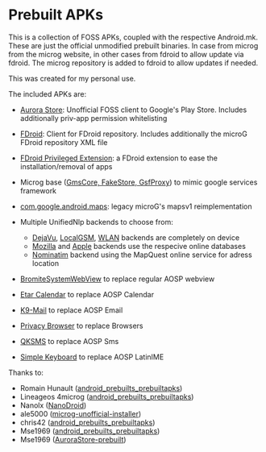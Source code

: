 # Prebuilt APKs

This is a collection of FOSS APKs, coupled with the respective Android.mk. These are just the official unmodified prebuilt binaries. In case from microg from the microg website, in other cases from fdroid to allow update via fdroid. The microg repository is added to fdroid to allow updates if needed.

This was created for my personal use.

The included APKs are:
* [Aurora Store](https://gitlab.com/AuroraOSS/AuroraStore/tags): Unofficial FOSS client to Google's Play Store. Includes additionally priv-app permission whitelisting
* [FDroid](https://f-droid.org/packages/org.fdroid.fdroid): Client for FDroid repository. Includes additionally the microG FDroid repository XML file
* [FDroid Privileged Extension](https://f-droid.org/packages/org.fdroid.fdroid.privileged): a FDroid extension to ease the installation/removal of apps
* Microg base ([GmsCore, FakeStore, GsfProxy](https://microg.org/download.html)) to mimic google services framework
* [com.google.android.maps](https://github.com/microg/android_frameworks_mapsv1): legacy microG's mapsv1 reimplementation
* Multiple UnifiedNlp backends to choose from:
   * [DejaVu](https://f-droid.org/packages/org.fitchfamily.android.dejavu), [LocalGSM](https://f-droid.org/packages/org.fitchfamily.android.gsmlocation), [WLAN](https://f-droid.org/packages/org.fitchfamily.android.wifi_backend) backends are completely on device
   * [Mozilla](https://f-droid.org/packages/org.microg.nlp.backend.ichnaea) and [Apple](https://f-droid.org/packages/org.microg.nlp.backend.apple) backends use the respecive online databases
   * [Nominatim](https://f-droid.org/packages/org.microg.nlp.backend.nominatim) backend using the MapQuest online service for adress location
   
* [BromiteSystemWebView](https://github.com/bromite/bromite) to replace regular AOSP webview
* [Etar Calendar](https://f-droid.org/packages/ws.xsoh.etar) to replace AOSP Calendar
* [K9-Mail](https://f-droid.org/packages/com.fsck.k9) to replace AOSP Email
* [Privacy Browser](https://www.stoutner.com/privacy-browser/changelog) to replace Browsers
* [QKSMS](https://f-droid.org/en/packages/com.moez.QKSMS) to replace AOSP Sms
* [Simple Keyboard](https://f-droid.org/packages/rkr.simplekeyboard.inputmethod) to replace AOSP LatinIME

Thanks to:
- Romain Hunault ([android_prebuilts_prebuiltapks](https://gitlab.e.foundation/e/os/android_prebuilts_prebuiltapks))
- Lineageos 4microg ([android_prebuilts_prebuiltapks](https://github.com/lineageos4microg/android_prebuilts_prebuiltapks))
- Nanolx ([NanoDroid](https://gitlab.com/Nanolx/NanoDroid))
- ale5000 ([microg-unofficial-installer](https://github.com/micro5k/microg-unofficial-installer))
- chris42 ([android_prebuilts_prebuiltapks](https://github.com/chris42/android_prebuilts_prebuiltapks))
- Mse1969 ([android_prebuilts_prebuiltapks](https://github.com/MSe1969/android_prebuilts_prebuiltapks))
- Mse1969 ([AuroraStore-prebuilt](https://github.com/MSe1969/AuroraStore-prebuilt))
